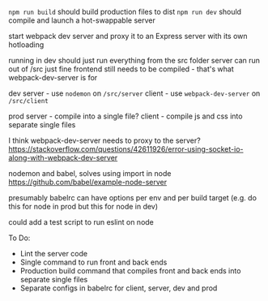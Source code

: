 `npm run build` should build production files to dist
`npm run dev` should compile and launch a hot-swappable server

start webpack dev server and proxy it to an Express server with its own hotloading

running in dev should just run everything from the src folder
    server can run out of /src just fine
    frontend still needs to be compiled - that's what webpack-dev-server is for

dev
    server - use `nodemon` on `/src/server`
    client - use `webpack-dev-server` on `/src/client` 

prod
    server - compile into a single file?
    client - compile js and css into separate single files

I think webpack-dev-server needs to proxy to the server?
https://stackoverflow.com/questions/42611926/error-using-socket-io-along-with-webpack-dev-server

nodemon and babel, solves using import in node
https://github.com/babel/example-node-server

presumably babelrc can have options per env and per build target (e.g. do this for node in prod but this for node in dev)

could add a test script to run eslint on node 


To Do:
- Lint the server code
- Single command to run front and back ends
- Production build command that compiles front and back ends into separate single files
- Separate configs in babelrc for client, server, dev and prod
